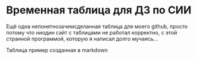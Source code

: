 # Временная таблица для ДЗ по СИИ

Ещё одна непонятнозачемсделанная таблица для моего github, просто потому что ниодин сайт с таблицами не работал корректно, с этой странной программой, которую я написал долго мучаясь...

Таблица пример созданная в markdown

